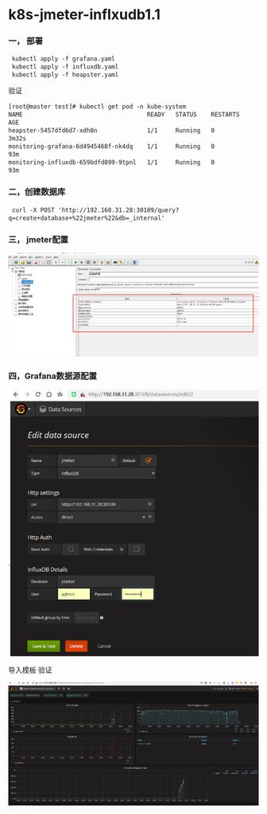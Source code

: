 # k8s-jmeter-inflxudb1.1
### 一， 部署

```
 kubectl apply -f grafana.yaml
 kubectl apply -f influxdb.yaml
 kubectl apply -f heapster.yaml
```

验证

```
[root@master test]# kubectl get pod -n kube-system
NAME                                   READY   STATUS    RESTARTS   AGE
heapster-5457dfd6d7-xdh8n              1/1     Running   0          3m32s
monitoring-grafana-6d4945468f-nk4dq    1/1     Running   0          93m
monitoring-influxdb-659bdfd899-9tpnl   1/1     Running   0          93m
```

### 二，创建数据库

```
 curl -X POST 'http://192.168.31.28:30109/query?q=create+database+%22jmeter%22&db=_internal'
```



### 三， jmeter配置

![image](https://github.com/Mountains-and-rivers/k8s-jmeter-inflxudb1.1/blob/main/images/1.png)

### 四，Grafana数据源配置

![image](https://github.com/Mountains-and-rivers/k8s-jmeter-inflxudb1.1/blob/main/images/2.png)

导入模板 验证

![image](https://github.com/Mountains-and-rivers/k8s-jmeter-inflxudb1.1/blob/main/images/3.png)

